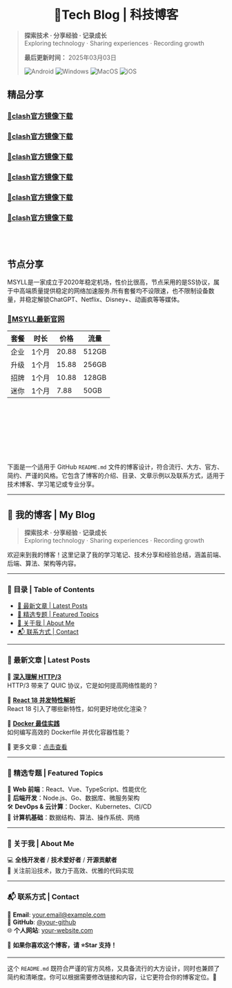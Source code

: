 <h1 align="center">📘Tech Blog  | 科技博客</h1>

> **探索技术 · 分享经验 · 记录成长**  
> Exploring technology · Sharing experiences · Recording growth
> 
>   ****最后更新时间：**** 2025年03月03日
> 
>   ![Android](https://img.shields.io/badge/安卓-Android-brightgreen)
![Windows](https://img.shields.io/badge/微软-Windows-blue)
![MacOS](https://img.shields.io/badge/OS-MacOS-lightgrey)
![iOS](https://img.shields.io/badge/苹果-iOS-red)
> 
## 精品分享
### [🚀clash官方镜像下载](https://github.com/wangzai69/ClashX)
### [🚀clash官方镜像下载](https://github.com/wangzai69/ClashX)
### [🚀clash官方镜像下载](https://github.com/wangzai69/ClashX)
### [🚀clash官方镜像下载](https://github.com/wangzai69/ClashX)
### [🚀clash官方镜像下载](https://github.com/wangzai69/ClashX)
### [🚀clash官方镜像下载](https://github.com/wangzai69/ClashX)
<br>
<br>

## 节点分享
MSYLL是一家成立于2020年稳定机场，性价比很高，节点采用的是SS协议，属于中高端质量提供稳定的网络加速服务.所有套餐均不设限速，也不限制设备数量，并稳定解锁ChatGPT、Netflix、Disney+、动画疯等等媒体。
### [🚀MSYLL最新官网](https://122677.top)

| 套餐 | 时长 | 价格 | 流量 |
|------|------|------|------|
| 企业 | 1个月 |20.88 |512GB |
| 升级 | 1个月 |15.88 |256GB |
| 招牌 | 1个月 |10.88 |128GB |
| 迷你 | 1个月 |7.88  |50GB  |
<br>
<br>
<br>
<br>
<br>
<br>
<br>

下面是一个适用于 GitHub `README.md` 文件的博客设计，符合流行、大方、官方、简约、严谨的风格。它包含了博客的介绍、目录、文章示例以及联系方式，适用于技术博客、学习笔记或专业分享。  

---

## 📘 我的博客 | My Blog

> **探索技术 · 分享经验 · 记录成长**  
> Exploring technology · Sharing experiences · Recording growth  

欢迎来到我的博客！这里记录了我的学习笔记、技术分享和经验总结，涵盖前端、后端、算法、架构等内容。  

---

### 📂 目录 | Table of Contents  
- [🚀 最新文章 | Latest Posts](#-最新文章--latest-posts)  
- [📖 精选专题 | Featured Topics](#-精选专题--featured-topics)  
- [📌 关于我 | About Me](#-关于我--about-me)  
- [📬 联系方式 | Contact](#-联系方式--contact)  

---

### 🚀 最新文章 | Latest Posts  

📌 **[深入理解 HTTP/3](https://github.com/your-repo/issues/1)**  
HTTP/3 带来了 QUIC 协议，它是如何提高网络性能的？  

📌 **[React 18 并发特性解析](https://github.com/your-repo/issues/2)**  
React 18 引入了哪些新特性，如何更好地优化渲染？  

📌 **[Docker 最佳实践](https://github.com/your-repo/issues/3)**  
如何编写高效的 Dockerfile 并优化容器性能？  

🔗 更多文章：[点击查看](https://github.com/your-repo/issues)  

---

### 📖 精选专题 | Featured Topics  
🎯 **Web 前端**：React、Vue、TypeScript、性能优化  
📌 **后端开发**：Node.js、Go、数据库、微服务架构  
🛠 **DevOps & 云计算**：Docker、Kubernetes、CI/CD  
🔎 **计算机基础**：数据结构、算法、操作系统、网络  

---

### 📌 关于我 | About Me  
💻 **全栈开发者** / **技术爱好者** / **开源贡献者**  
🚀 关注前沿技术，致力于高效、优雅的代码实现  

---

### 📬 联系方式 | Contact  
📧 **Email**: [your.email@example.com](mailto:your.email@example.com)  
🐙 **GitHub**: [@your-github](https://github.com/your-github)  
🌐 **个人网站**: [your-website.com](https://your-website.com)  

📢 **如果你喜欢这个博客，请 ⭐Star 支持！**  

---

这个 `README.md` 既符合严谨的官方风格，又具备流行的大方设计，同时也兼顾了简约和清晰度。你可以根据需要修改链接和内容，让它更符合你的博客定位。🚀
